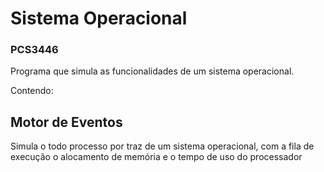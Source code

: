 # Sistema Operacional
### PCS3446
Programa que simula as funcionalidades de um sistema operacional.

Contendo:
## Motor de Eventos
Simula o todo processo por traz de um sistema operacional, com a fila de execução o alocamento de memória e o tempo de uso do processador